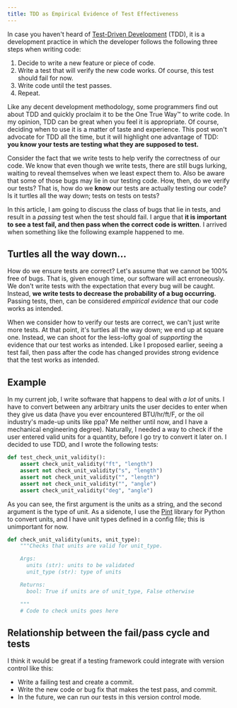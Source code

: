 ```yaml
---
title: TDD as Empirical Evidence of Test Effectiveness
---
```


In case you haven't heard of
[Test-Driven Development](http://en.wikipedia.org/wiki/Test-driven_development)
(TDD), it is a development practice in which the developer follows the
following three steps when writing code:

1. Decide to write a new feature or piece of code.
2. Write a test that will verify the new code works. Of course, this test
   should fail for now.
3. Write code until the test passes.
4. Repeat.

Like any decent development methodology, some programmers find out about TDD
and quickly proclaim it to be the One True Way™ to write code. In my opinion,
TDD can be great when you feel it is appropriate. Of course, deciding when to
use it is a matter of taste and experience. This post won't advocate for TDD
all the time, but it will highlight one advantage of TDD: **you know your tests
are testing what they are supposed to test.**

Consider the fact that we write tests to help verify the correctness of our
code. We know that even though we write tests, there are still bugs lurking,
waiting to reveal themselves when we least expect them to. Also be aware that
some of those bugs may lie in our testing code. How, then, do we verify our
tests? That is, how do we **know** our tests are actually testing our code? Is
it turtles all the way down; tests on tests on tests?

In this article, I am going to discuss the class of bugs that lie in tests, and
result in a *passing* test when the test should fail. I argue that **it is
important to see a test fail, and then pass when the correct code is written**.
I arrived when something like the following example happened to me.

## Turtles all the way down...

How do we ensure tests are correct? Let's assume that we cannot be 100% free of
bugs. That is, given enough time, our software will act erroneously. We don't
write tests with the expectation that every bug will be caught. Instead, **we
write tests to decrease the probability of a bug occurring.** Passing tests,
then, can be considered *empirical evidence* that our code works as intended.

When we consider how to verify our tests are correct, we can't just write more
tests. At that point, it's turtles all the way down; we end up at square one.
Instead, we can shoot for the less-lofty goal of *supporting* the evidence that
our test works as intended. Like I proposed earlier, seeing a test fail, then
pass after the code has changed provides strong evidence that the test works as
intended.


## Example

In my current job, I write software that happens to deal with *a lot* of units.
I have to convert between any arbitrary units the user decides to enter when
they give us data (have you ever encountered BTU/hr/ft/F, or the oil industry's
made-up units like ppa? Me neither until now, and I have a mechanical
engineering degree). Naturally, I needed a way to check if the user entered
valid units for a quantity, before I go try to convert it later on. I decided
to use TDD, and I wrote the following tests:

```python
def test_check_unit_validity():
    assert check_unit_validity("ft", "length")
    assert not check_unit_validity("s", "length")
    assert not check_unit_validity("", "length")
    assert not check_unit_validity("", "angle")
    assert check_unit_validity("deg", "angle")
```

As you can see, the first argument is the units as a string, and the second
argument is the type of unit. As a sidenote, I use the
[Pint](https://github.com/hgrecco/pint) library for Python to convert units,
and I have unit types defined in a config file; this is unimportant for now.


```python
def check_unit_validity(units, unit_type):
    """Checks that units are valid for unit_type.

    Args:
      units (str): units to be validated
      unit_type (str): type of units

    Returns:
      bool: True if units are of unit_type, False otherwise

    """
    # Code to check units goes here
```


## Relationship between the fail/pass cycle and tests

I think it would be great if a testing framework could integrate with version
control like this:

* Write a failing test and create a commit.
* Write the new code or bug fix that makes the test pass, and commit.
* In the future, we can run our tests in this version control mode.

